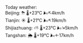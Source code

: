 Today weather:  
Beijing: ⛈   🌡️+23°C 🌬️↖4km/h  
Tianjin: ☀️   🌡️+21°C 🌬️↖19km/h  
Shijiazhuang: ⛅️  🌡️+23°C 🌬️↘5km/h  
Tangshan: 🌦   🌡️+19°C 🌬️←17km/h  
